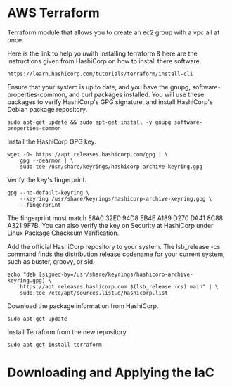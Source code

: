 # AWS Terraform
Terraform module that allows you to create an ec2 group with a vpc all at once.

Here is the link to help yo uwith installing terraform & here are the instructions given from HashiCorp on how to install there software.
```
https://learn.hashicorp.com/tutorials/terraform/install-cli
```
Ensure that your system is up to date, and you have the gnupg, software-properties-common, and curl packages installed. You will use these packages to verify HashiCorp's GPG signature, and install HashiCorp's Debian package repository.
```
sudo apt-get update && sudo apt-get install -y gnupg software-properties-common
```
Install the HashiCorp GPG key.
```
wget -O- https://apt.releases.hashicorp.com/gpg | \
    gpg --dearmor | \
    sudo tee /usr/share/keyrings/hashicorp-archive-keyring.gpg

```
Verify the key's fingerprint.

```
gpg --no-default-keyring \
    --keyring /usr/share/keyrings/hashicorp-archive-keyring.gpg \
    --fingerprint
```
The fingerprint must match E8A0 32E0 94D8 EB4E A189 D270 DA41 8C88 A321 9F7B. You can also verify the key on Security at HashiCorp under Linux Package Checksum Verification.

Add the official HashiCorp repository to your system. The lsb_release -cs command finds the distribution release codename for your current system, such as buster, groovy, or sid.

```
echo "deb [signed-by=/usr/share/keyrings/hashicorp-archive-keyring.gpg] \
    https://apt.releases.hashicorp.com $(lsb_release -cs) main" | \
    sudo tee /etc/apt/sources.list.d/hashicorp.list
```

Download the package information from HashiCorp.
```
sudo apt-get update
```
Install Terraform from the new repository.
```
sudo apt-get install terraform 
```
# Downloading and Applying the IaC
